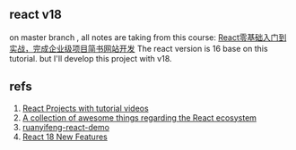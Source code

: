 ## react v18
on master branch , all notes are taking from this course: 
[React零基础入门到实战，完成企业级项目简书网站开发](https://coding.imooc.com/learn/list/229.html)
The react version is 16 base on this tutorial. but I'll develop this project with v18.

## refs
1. [React Projects with tutorial videos](https://github.com/john-smilga/react-projects)
2. [A collection of awesome things regarding the React ecosystem](https://github.com/enaqx/awesome-react)
3. [ruanyifeng-react-demo](https://github.com/ruanyf/react-demos)
4. [React 18 New Features](https://www.freecodecamp.org/news/react-18-new-features/)
